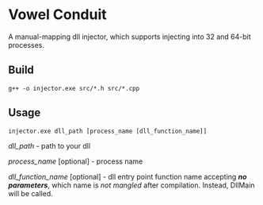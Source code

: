 # Vowel Conduit

A manual-mapping dll injector, which supports injecting into 32 and 64-bit processes.

## Build
```
g++ -o injector.exe src/*.h src/*.cpp
```
## Usage

```
injector.exe dll_path [process_name [dll_function_name]]
```
*dll_path* - path to your dll

*process_name* [optional] - process name

*dll_function_name* [optional] - dll entry point function name accepting ***no parameters***, which name is *not mangled* after compilation. Instead, DllMain will be called.
